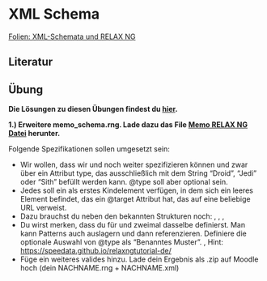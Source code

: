 # XML Schema

[Folien: XML-Schemata und RELAX NG](https://docs.google.com/presentation/d/1uxDHXrYJDtgBn2v460P-P3GbCALaZh87KPfNTAdBymM/edit?usp=sharing)

## Literatur

## Übung

**Die Lösungen zu diesen Übungen findest du [hier](https://github.com/chpollin/Teaching/tree/master/TTT/TTT_2_XMLSchema/Uebungen).**

**1.) Erweitere memo_schema.rng. Lade dazu das File [Memo RELAX NG Datei]() herunter.** 

Folgende Spezifikationen sollen umgesetzt sein:

- Wir wollen, dass wir <to> und <from> noch weiter spezifizieren  können und zwar über ein Attribut type, das ausschließlich mit dem  String “Droid”, “Jedi” oder “Sith” befüllt werden kann. @type soll aber  optional sein.
- Jedes <memo> soll ein <head> als erstes Kindelement verfügen, in  dem sich ein leeres Element <ref/> befindet, das ein @target  Attribut hat, das auf eine beliebige URL verweist.
- Dazu brauchst du neben den bekannten Strukturen noch:
  <empty/>, <data type="anyURI"/>, <choice>, <value>
- Du wirst merken, dass du für <to> und <from> zweimal dasselbe  definierst. Man kann Patterns auch auslagern und dann referenzieren.  Definiere die optionale Auswahl von @type als “Benanntes Muster”.  <define name="Typing">, <ref name="Typing"/>
  Hint: https://speedata.github.io/relaxngtutorial-de/ 
- Füge ein weiteres valides <memo> hinzu. Lade dein Ergebnis als .zip auf Moodle hoch (dein NACHNAME.rng + NACHNAME.xml) 